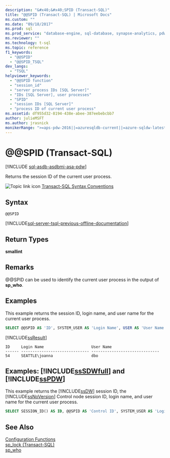 ```yaml
---
description: "&#x40;&#x40;SPID (Transact-SQL)"
title: "@@SPID (Transact-SQL) | Microsoft Docs"
ms.custom: ""
ms.date: "09/18/2017"
ms.prod: sql
ms.prod_service: "database-engine, sql-database, synapse-analytics, pdw"
ms.reviewer: ""
ms.technology: t-sql
ms.topic: reference
f1_keywords: 
  - "@@SPID"
  - "@@SPID_TSQL"
dev_langs: 
  - "TSQL"
helpviewer_keywords: 
  - "@@SPID function"
  - "session_id"
  - "server process IDs [SQL Server]"
  - "IDs [SQL Server], user processes"
  - "SPID"
  - "session IDs [SQL Server]"
  - "process ID of current user process"
ms.assetid: df955d32-8194-438e-abee-387eebebcbb7
author: julieMSFT
ms.author: jrasnick
monikerRange: ">=aps-pdw-2016||=azuresqldb-current||=azure-sqldw-latest||>=sql-server-2016||>=sql-server-linux-2017||=azuresqldb-mi-current"
---
```

# &#x40;&#x40;SPID (Transact-SQL)
[!INCLUDE [sql-asdb-asdbmi-asa-pdw](../../includes/applies-to-version/sql-asdb-asdbmi-asa-pdw.md)]

  Returns the session ID of the current user process.  
  
 ![Topic link icon](../../database-engine/configure-windows/media/topic-link.gif "Topic link icon") [Transact-SQL Syntax Conventions](../../t-sql/language-elements/transact-sql-syntax-conventions-transact-sql.md)  
  
## Syntax  
  
```syntaxsql
@@SPID  
```  
  
[!INCLUDE[sql-server-tsql-previous-offline-documentation](../../includes/sql-server-tsql-previous-offline-documentation.md)]

## Return Types
 **smallint**  
  
## Remarks  
 @@SPID can be used to identify the current user process in the output of **sp_who**.  
  
## Examples  
 This example returns the session ID, login name, and user name for the current user process.  
  
```sql  
SELECT @@SPID AS 'ID', SYSTEM_USER AS 'Login Name', USER AS 'User Name';  
```  
  
 [!INCLUDE[ssResult](../../includes/ssresult-md.md)]  
  
```  
ID     Login Name                     User Name                       
------ ------------------------------ ------------------------------  
54     SEATTLE\joanna                 dbo                             
```  
  
## Examples: [!INCLUDE[ssSDWfull](../../includes/sssdwfull-md.md)] and [!INCLUDE[ssPDW](../../includes/sspdw-md.md)]  
 This example returns the [!INCLUDE[ssDW](../../includes/ssdw-md.md)] session ID, the [!INCLUDE[ssNoVersion](../../includes/ssnoversion-md.md)] Control node session ID, login name, and user name for the current user process.  
  
```sql  
SELECT SESSION_ID() AS ID, @@SPID AS 'Control ID', SYSTEM_USER AS 'Login Name', USER AS 'User Name';  
```  
  
## See Also  
 [Configuration Functions](../../t-sql/functions/configuration-functions-transact-sql.md)   
 [sp_lock &#40;Transact-SQL&#41;](../../relational-databases/system-stored-procedures/sp-lock-transact-sql.md)   
 [sp_who](../../relational-databases/system-stored-procedures/sp-who-transact-sql.md)  
  
  

